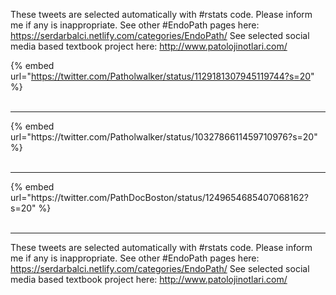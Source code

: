 

These tweets are selected automatically with #rstats code. Please inform me if any is inappropriate.
See other #EndoPath pages here: https://serdarbalci.netlify.com/categories/EndoPath/ 
See selected social media based textbook project here: http://www.patolojinotlari.com/

{% embed url="https://twitter.com/Patholwalker/status/1129181307945119744?s=20" %}<br>
<br>
<hr>
{% embed url="https://twitter.com/Patholwalker/status/1032786611459710976?s=20" %}<br>
<br>
<hr>
{% embed url="https://twitter.com/PathDocBoston/status/1249654685407068162?s=20" %}<br>
<br>
<hr>


These tweets are selected automatically with #rstats code. Please inform me if any is inappropriate.
See other #EndoPath pages here: https://serdarbalci.netlify.com/categories/EndoPath/ 
See selected social media based textbook project here: http://www.patolojinotlari.com/
